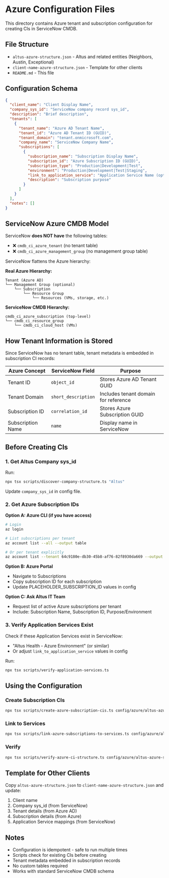 # Azure Configuration Files

This directory contains Azure tenant and subscription configuration for creating CIs in ServiceNow CMDB.

## File Structure

- `altus-azure-structure.json` - Altus and related entities (Neighbors, Austin, Exceptional)
- `client-name-azure-structure.json` - Template for other clients
- `README.md` - This file

## Configuration Schema

```json
{
  "client_name": "Client Display Name",
  "company_sys_id": "ServiceNow company record sys_id",
  "description": "Brief description",
  "tenants": [
    {
      "tenant_name": "Azure AD Tenant Name",
      "tenant_id": "Azure AD Tenant ID (GUID)",
      "tenant_domain": "tenant.onmicrosoft.com",
      "company_name": "ServiceNow Company Name",
      "subscriptions": [
        {
          "subscription_name": "Subscription Display Name",
          "subscription_id": "Azure Subscription ID (GUID)",
          "subscription_type": "Production|Development|Test",
          "environment": "Production|Development|Test|Staging",
          "link_to_application_service": "Application Service Name (optional)",
          "description": "Subscription purpose"
        }
      ]
    }
  ],
  "notes": []
}
```

## ServiceNow Azure CMDB Model

ServiceNow **does NOT have** the following tables:
- ❌ `cmdb_ci_azure_tenant` (no tenant table)
- ❌ `cmdb_ci_azure_management_group` (no management group table)

ServiceNow flattens the Azure hierarchy:

**Real Azure Hierarchy:**
```
Tenant (Azure AD)
└── Management Group (optional)
    └── Subscription
        └── Resource Group
            └── Resources (VMs, storage, etc.)
```

**ServiceNow CMDB Hierarchy:**
```
cmdb_ci_azure_subscription (top-level)
└── cmdb_ci_resource_group
    └── cmdb_ci_cloud_host (VMs)
```

## How Tenant Information is Stored

Since ServiceNow has no tenant table, tenant metadata is embedded in subscription CI records:

| Azure Concept | ServiceNow Field | Purpose |
|---------------|------------------|---------|
| Tenant ID | `object_id` | Stores Azure AD Tenant GUID |
| Tenant Domain | `short_description` | Includes tenant domain for reference |
| Subscription ID | `correlation_id` | Stores Azure Subscription GUID |
| Subscription Name | `name` | Display name in ServiceNow |

## Before Creating CIs

### 1. Get Altus Company sys_id

Run:
```bash
npx tsx scripts/discover-company-structure.ts "Altus"
```

Update `company_sys_id` in config file.

### 2. Get Azure Subscription IDs

**Option A: Azure CLI (if you have access)**
```bash
# Login
az login

# List subscriptions per tenant
az account list --all --output table

# Or per tenant explicitly
az account list --tenant 64c9180e-db30-45b8-af76-82f8930da669 --output table
```

**Option B: Azure Portal**
- Navigate to Subscriptions
- Copy subscription ID for each subscription
- Update PLACEHOLDER_SUBSCRIPTION_ID values in config

**Option C: Ask Altus IT Team**
- Request list of active Azure subscriptions per tenant
- Include: Subscription Name, Subscription ID, Purpose/Environment

### 3. Verify Application Services Exist

Check if these Application Services exist in ServiceNow:
- "Altus Health - Azure Environment" (or similar)
- Or adjust `link_to_application_service` values in config

Run:
```bash
npx tsx scripts/verify-application-services.ts
```

## Using the Configuration

### Create Subscription CIs

```bash
npx tsx scripts/create-azure-subscription-cis.ts config/azure/altus-azure-structure.json
```

### Link to Services

```bash
npx tsx scripts/link-azure-subscriptions-to-services.ts config/azure/altus-azure-structure.json
```

### Verify

```bash
npx tsx scripts/verify-azure-ci-structure.ts config/azure/altus-azure-structure.json
```

## Template for Other Clients

Copy `altus-azure-structure.json` to `client-name-azure-structure.json` and update:
1. Client name
2. Company sys_id (from ServiceNow)
3. Tenant details (from Azure AD)
4. Subscription details (from Azure)
5. Application Service mappings (from ServiceNow)

## Notes

- Configuration is idempotent - safe to run multiple times
- Scripts check for existing CIs before creating
- Tenant metadata embedded in subscription records
- No custom tables required
- Works with standard ServiceNow CMDB schema
